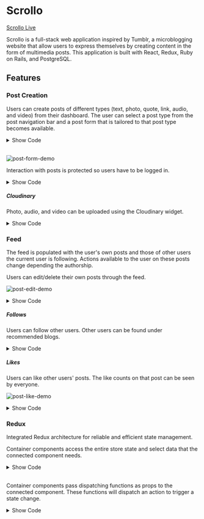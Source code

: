 # Scrollo

[Scrollo Live](https://scrollo.herokuapp.com/#/signup)

Scrollo is a full-stack web application inspired by Tumblr, a microblogging website that allow users to express themselves by creating content in the form of multimedia posts. This application is built with React, Redux, Ruby on Rails, and PostgreSQL.

## Features

### Post Creation

Users can create posts of different types (text, photo, quote, link, audio, and video) from their dashboard. The user can select a post type from the post navigation bar and a post form that is tailored to that post type becomes available.

<details><summary>Show Code</summary>
<p>

```js
<ul className="post-navbar">
            <button className="post-navbar-btn">
              <Link to="/dashboard/new/text" style={{textDecoration: 'none'}}>
                <div>
                  <i className="fas fa-font"></i>
                </div>
                <span>Text</span>
              </Link>
            </button>
            <button className="post-navbar-btn">
              <Link to="/dashboard/new/photo" style={{textDecoration: 'none'}}>
                <div>
                  <i className="fas fa-camera-retro"></i>
                </div>
                <span>Photo</span>
              </Link>
            </button>
            <button className="post-navbar-btn">
              <Link to="/dashboard/new/quote" style={{textDecoration: 'none'}}>
                <div>
                  <i className="fas fa-quote-left"></i>
                </div>
                <span>Quote</span>
            </Link>
          </button>
            <button className="post-navbar-btn">
              <Link to="/dashboard/new/link" style={{textDecoration: 'none'}}>
                <div>
                  <i className="fas fa-link"></i>
                </div>
                <span>Link</span>
            </Link>
          </button>
            <button className="post-navbar-btn">
              <Link to="/dashboard/new/audio" style={{textDecoration: 'none'}}>
                <div>
                  <i className="fas fa-headphones "></i>
                </div>
                <span>Audio</span>
            </Link>
          </button>
            <button className="post-navbar-btn">
              <Link to="/dashboard/new/video" style={{textDecoration: 'none'}}>
                <div>
                  <i className="fas fa-video"></i>
                </div>
                <span>Video</span>
            </Link>
          </button>
          </ul>
```
</p>
</details><br />

![post-form-demo](https://media.giphy.com/media/xUNd9K8IQikFkN7q8g/giphy.gif)  

Interaction with posts is protected so users have to be logged in.
<details><summary>Show Code</summary>
<p>

```js
<ProtectedRoute exact path="/dashboard/new/text" component={TextPostFormContainer} />
```
```js
const Protected = ({ loggedIn, exact, path, component: Component }) => (
  <Route
    path={path}
    render={props => (
      loggedIn ? <Component {...props} /> : <Redirect to="/signup" />
    )}
  />
);
```
</p>
</details>

##### Cloudinary

Photo, audio, and video can be uploaded using the Cloudinary widget.
<details><summary>Show Code</summary>
<p>

```js
postImage(url) {
  this.setState({ ["source"]: url });
}

uploadImage(e) {
  e.preventDefault();
  window.postImage = this.postImage.bind(this);
  window.cloudinary.openUploadWidget(
    window.cloudinary_options,
    function(errors, result){
      window.postImage(result[0].url);
    }
  );
}
```

</p></details>

### Feed

The feed is populated with the user's own posts and those of other users the current user is following.
Actions available to the user on these posts change depending the authorship.

Users can edit/delete their own posts through the feed.

![post-edit-demo](https://media.giphy.com/media/26wkG8Uj24rF7cc0w/giphy.gif)

<details><summary>Show Code</summary>
<p>

```js
deleteButtonVisible() {
  if (this.props.currentUser.id === this.props.post.author_id) {
    return (
      <button className="post-delete-btn" onClick={this.removePost}>x</button>
    );
  } else {
    return (
      <button className="post-unfollow-btn" onClick={this.removeFollow}>Unfollow</button>
    );
  }
}

editButtonVisible(postType) {
  if (this.props.currentUser.id === this.props.post.author_id) {
    return (
      <Link to={`/dashboard/edit/${postType}/${this.props.post.id}`}>
        <button onClick={this.topFunction} className="post-edit-btn"><i className="fas fa-cog"></i></button>
      </Link>
    );
  } else {
    return (
      <div className="post-likes-bar-s">
        <h4 className="post-like-count">{this.props.post.likes_count}</h4>
        {this.toggleLikeButton()}
      </div>
    );
  }
}
```
</p>
</details>

##### Follows

Users can follow other users. Other users can be found under recommended blogs.

<details><summary>Show Code</summary>
<p>

```js

class FollowUsersIndex extends React.Component {
  constructor(props) {
    super(props);
  }

  componentDidMount() {
    this.props.fetchFollowUsers();
  }

  render() {
    return (
      <ul className="recommended-blogs">
        <h3 className="recommended-blogs-heading">RECOMMENDED BLOGS</h3>
        {this.props.followUsers.map(
          user => {
          return <FollowUsersIndexItem
                  key={user.id}
                  user={user}
                  createFollow={this.props.createFollow}
                  currentUser={this.props.currentUser}
                  fetchPosts={this.props.fetchPosts}/>;}
        )}
      </ul>
    );
  }
}

```
```js

makeFollow() {

  let followEntry = {
      "follower_id": this.props.currentUser.id,
      "followee_id": this.props.user.id
  };

  this.props.createFollow(followEntry).then(this.props.fetchPosts);
}

```
</p>
</details>

##### Likes

Users can like other users' posts. The like counts on that post can be seen by everyone.

![post-like-demo](https://media.giphy.com/media/l3diP9PZZ0dAyLPby/giphy.gif)

<details><summary>Show Code</summary>
<p>

```js
likePost() {
  if (!this.props.liked) {
    this.props.createLike(this.props.post.id);
  } else {
    this.props.deleteLike(this.props.post.id);
  }
}
```

</p>
</details>

### Redux

Integrated Redux architecture for reliable and efficient state management.

Container components access the entire store state and select data that the connected component needs.
<details><summary>Show Code</summary>
<p>

```js
const mapStateToProps = (state, ownProps) => {
  if (ownProps.match.path === "/dashboard/edit/text/:postId") {
    return ({
      post: state.entities.posts[ownProps.match.params.postId],
      actionButton: "Edit"
    });
  } else {
    return ({
      post: {},
      actionButton: "Post"
    });
  }
};
```

<p/></details><br \>

Container components pass dispatching functions as props to the connected component. These functions will dispatch an action to trigger a state change.
<details><summary>Show Code</summary>
<p>

```js
const mapDispatchToProps = (dispatch, ownProps) => {
  let actionPost = ownProps.match.path === "/dashboard/edit/text/:postId" ? updatePost : createPost;
  return {
    actionPost: (post) => dispatch(actionPost(post))
  };
};
```
<p/></details><br \>
